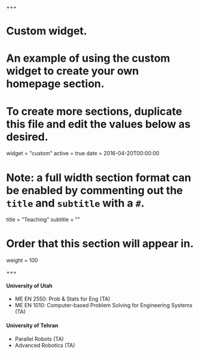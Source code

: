 +++
# Custom widget.
# An example of using the custom widget to create your own homepage section.
# To create more sections, duplicate this file and edit the values below as desired.
widget = "custom"
active = true
date = 2016-04-20T00:00:00

# Note: a full width section format can be enabled by commenting out the `title` and `subtitle` with a `#`.
title = "Teaching"
subtitle = ""

# Order that this section will appear in.
weight = 100

+++

#### University of Utah


- ME EN 2550: Prob & Stats for Eng (TA)
- ME EN 1010: Computer-based Problem Solving for Engineering Systems (TA)

#### University of Tehran

- Parallel Robots (TA)
- Advanced Robotics (TA)
